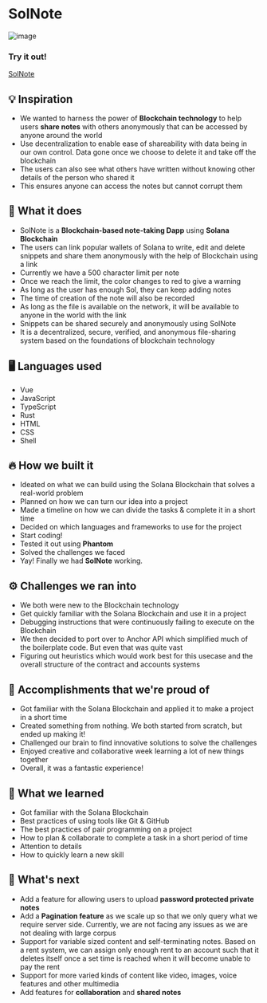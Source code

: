 # SolNote
![image](https://user-images.githubusercontent.com/62856848/191882587-90dfed26-77fa-4a4a-87c2-4644d941853b.png)
### Try it out!
[SolNote](https://solnote.netlify.app/#/)

## 💡 Inspiration
- We wanted to harness the power of **Blockchain technology** to help users **share notes** with others anonymously that can be accessed by anyone around the world
- Use decentralization to enable ease of shareability with data being in our own control. Data gone once we choose to delete it and take off the blockchain
- The users can also see what others have written without knowing other details of the person who shared it
- This ensures anyone can access the notes but cannot corrupt them

## 📝 What it does
- SolNote is a **Blockchain-based note-taking Dapp** using **Solana Blockchain**
- The users can link popular wallets of Solana to write, edit and delete snippets and share them anonymously with the help of Blockchain using a link
- Currently we have a 500 character limit per note
- Once we reach the limit, the color changes to red to give a warning
- As long as the user has enough Sol, they can keep adding notes
- The time of creation of the note will also be recorded
- As long as the file is available on the network, it will be available to anyone in the world with the link
- Snippets can be shared securely and anonymously using SolNote
- It is a decentralized, secure, verified, and anonymous file-sharing system based on the foundations of blockchain technology

## 🖥️ Languages used
- Vue
- JavaScript
- TypeScript
- Rust
- HTML
- CSS
- Shell

## 🔥 How we built it
- Ideated on what we can build using the Solana Blockchain that solves a real-world problem
- Planned on how we can turn our idea into a project
- Made a timeline on how we can divide the tasks & complete it in a short time
- Decided on which languages and frameworks to use for the project
- Start coding!
- Tested it out using **Phantom**
- Solved the challenges we faced
- Yay! Finally we had **SolNote** working.

## ⚙️ Challenges we ran into
- We both were new to the Blockchain technology
- Get quickly familiar with the Solana Blockchain and use it in a project
- Debugging instructions that were continuously failing to execute on the Blockchain
- We then decided to port over to Anchor API which simplified much of the boilerplate code. But even that was quite vast
- Figuring out heuristics which would work best for this usecase and the overall structure of the contract and accounts systems

## 🏅 Accomplishments that we're proud of
- Got familiar with the Solana Blockchain and applied it to make a project in a short time
- Created something from nothing. We both started from scratch, but ended up making it!
- Challenged our brain to find innovative solutions to solve the challenges
- Enjoyed creative and collaborative week learning a lot of new things together
- Overall, it was a fantastic experience!

## 📖 What we learned
- Got familiar with the Solana Blockchain
- Best practices of using tools like Git & GitHub
- The best practices of pair programming on a project
- How to plan & collaborate to complete a task in a short period of time
- Attention to details
- How to quickly learn a new skill

## 📌 What's next
- Add a feature for allowing users to upload **password protected private notes**
- Add a **Pagination feature** as we scale up so that we only query what we require server side. Currently, we are not facing any issues as we are not dealing with large corpus
- Support for variable sized content and self-terminating notes. Based on a rent system, we can assign only enough rent to an account such that it deletes itself once a set time is reached when it will become unable to pay the rent
- Support for more varied kinds of content like video, images, voice features and other multimedia
- Add features for **collaboration** and **shared notes**
